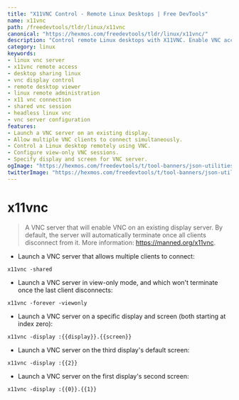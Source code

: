```yaml
---
title: "X11VNC Control - Remote Linux Desktops | Free DevTools"
name: x11vnc
path: /freedevtools/tldr/linux/x11vnc
canonical: "https://hexmos.com/freedevtools/tldr/linux/x11vnc/"
description: "Control remote Linux desktops with X11VNC. Enable VNC access on existing displays for easy management and collaboration. Free online tool, no registration required."
category: linux
keywords:
- linux vnc server
- x11vnc remote access
- desktop sharing linux
- vnc display control
- remote desktop viewer
- linux remote administration
- x11 vnc connection
- shared vnc session
- headless linux vnc
- vnc server configuration
features:
- Launch a VNC server on an existing display.
- Allow multiple VNC clients to connect simultaneously.
- Control a Linux desktop remotely using VNC.
- Configure view-only VNC sessions.
- Specify display and screen for VNC server.
ogImage: "https://hexmos.com/freedevtools/t/tool-banners/json-utilities-banner.png"
twitterImage: "https://hexmos.com/freedevtools/t/tool-banners/json-utilities-banner.png"
---
```


# x11vnc

> A VNC server that will enable VNC on an existing display server.
> By default, the server will automatically terminate once all clients disconnect from it.
> More information: <https://manned.org/x11vnc>.

- Launch a VNC server that allows multiple clients to connect:

`x11vnc -shared`

- Launch a VNC server in view-only mode, and which won't terminate once the last client disconnects:

`x11vnc -forever -viewonly`

- Launch a VNC server on a specific display and screen (both starting at index zero):

`x11vnc -display :{{display}}.{{screen}}`

- Launch a VNC server on the third display's default screen:

`x11vnc -display :{{2}}`

- Launch a VNC server on the first display's second screen:

`x11vnc -display :{{0}}.{{1}}`

